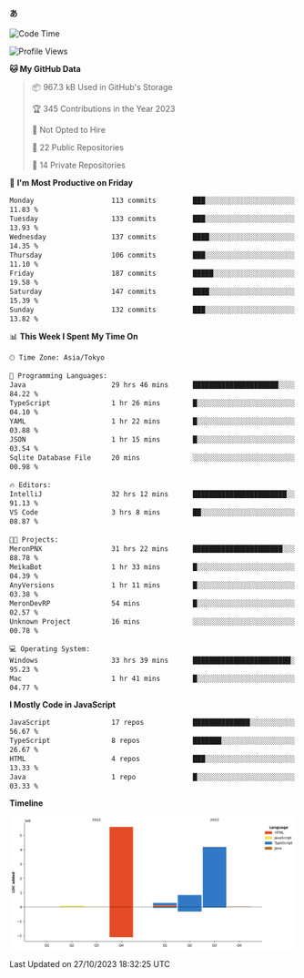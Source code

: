 #### あ

<!--START_SECTION:waka-->
![Code Time](http://img.shields.io/badge/Code%20Time-575%20hrs%2050%20mins-blue)

![Profile Views](http://img.shields.io/badge/Profile%20Views-22-blue)

**🐱 My GitHub Data** 

> 📦 967.3 kB Used in GitHub's Storage 
 > 
> 🏆 345 Contributions in the Year 2023
 > 
> 🚫 Not Opted to Hire
 > 
> 📜 22 Public Repositories 
 > 
> 🔑 14 Private Repositories 
 > 
📅 **I'm Most Productive on Friday** 

```text
Monday                   113 commits         ███░░░░░░░░░░░░░░░░░░░░░░   11.83 % 
Tuesday                  133 commits         ███░░░░░░░░░░░░░░░░░░░░░░   13.93 % 
Wednesday                137 commits         ████░░░░░░░░░░░░░░░░░░░░░   14.35 % 
Thursday                 106 commits         ███░░░░░░░░░░░░░░░░░░░░░░   11.10 % 
Friday                   187 commits         █████░░░░░░░░░░░░░░░░░░░░   19.58 % 
Saturday                 147 commits         ████░░░░░░░░░░░░░░░░░░░░░   15.39 % 
Sunday                   132 commits         ███░░░░░░░░░░░░░░░░░░░░░░   13.82 % 
```


📊 **This Week I Spent My Time On** 

```text
🕑︎ Time Zone: Asia/Tokyo

💬 Programming Languages: 
Java                     29 hrs 46 mins      █████████████████████░░░░   84.22 % 
TypeScript               1 hr 26 mins        █░░░░░░░░░░░░░░░░░░░░░░░░   04.10 % 
YAML                     1 hr 22 mins        █░░░░░░░░░░░░░░░░░░░░░░░░   03.88 % 
JSON                     1 hr 15 mins        █░░░░░░░░░░░░░░░░░░░░░░░░   03.54 % 
Sqlite Database File     20 mins             ░░░░░░░░░░░░░░░░░░░░░░░░░   00.98 % 

🔥 Editors: 
IntelliJ                 32 hrs 12 mins      ███████████████████████░░   91.13 % 
VS Code                  3 hrs 8 mins        ██░░░░░░░░░░░░░░░░░░░░░░░   08.87 % 

🐱‍💻 Projects: 
MeronPNX                 31 hrs 22 mins      ██████████████████████░░░   88.78 % 
MeikaBot                 1 hr 33 mins        █░░░░░░░░░░░░░░░░░░░░░░░░   04.39 % 
AnyVersions              1 hr 11 mins        █░░░░░░░░░░░░░░░░░░░░░░░░   03.38 % 
MeronDevRP               54 mins             █░░░░░░░░░░░░░░░░░░░░░░░░   02.57 % 
Unknown Project          16 mins             ░░░░░░░░░░░░░░░░░░░░░░░░░   00.78 % 

💻 Operating System: 
Windows                  33 hrs 39 mins      ████████████████████████░   95.23 % 
Mac                      1 hr 41 mins        █░░░░░░░░░░░░░░░░░░░░░░░░   04.77 % 
```

**I Mostly Code in JavaScript** 

```text
JavaScript               17 repos            ██████████████░░░░░░░░░░░   56.67 % 
TypeScript               8 repos             ███████░░░░░░░░░░░░░░░░░░   26.67 % 
HTML                     4 repos             ███░░░░░░░░░░░░░░░░░░░░░░   13.33 % 
Java                     1 repo              █░░░░░░░░░░░░░░░░░░░░░░░░   03.33 % 
```



**Timeline**

![Lines of Code chart](https://raw.githubusercontent.com/arutaka1220/arutaka1220/main/assets/bar_graph.png)


 Last Updated on 27/10/2023 18:32:25 UTC
<!--END_SECTION:waka-->
